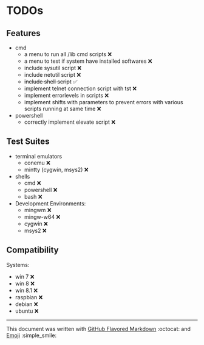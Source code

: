 # TODOs

## Features
* cmd
  * a menu to run all /lib cmd scripts :x:
  * a menu to test if system have installed softwares :x:
  * include sysutil script :x:
  * include netutil script :x:
  * ~~include shell script~~ :white_check_mark:
  * implement telnet connection script with tst :x:
  * implement errorlevels in scripts :x:
  * implement shifts with parameters to prevent errors with various scripts running at same time :x:
* powershell
  * correctly implement elevate script :x:

## Test Suites
* terminal emulators
    * conemu :x:
	* mintty (cygwin, msys2) :x:
* shells
  * cmd :x:
  * powershell :x:
  * bash :x:
* Development Environments:
  * mingwm :x:
  * mingw-w64 :x:
  * cygwin :x:
  * msys2 :x:
	
## Compatibility
Systems:
* win 7 :x:
* win 8 :x:
* win 8.1 :x:
* raspbian :x:
* debian :x:
* ubuntu :x:

***

This document was written with [GitHub Flavored Markdown](https://guides.github.com/features/mastering-markdown/) :octocat: and [Emoji](http://www.webpagefx.com/tools/emoji-cheat-sheet/) :simple_smile: